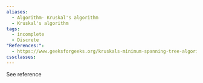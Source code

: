```yaml
---
aliases:
  - Algorithm- Kruskal's algorithm
  - Kruskal's algorithm
tags:
  - incomplete
  - Discrete
"References:":
  - https://www.geeksforgeeks.org/kruskals-minimum-spanning-tree-algorithm-greedy-algo-2/
cssclasses:
---
```

See reference
